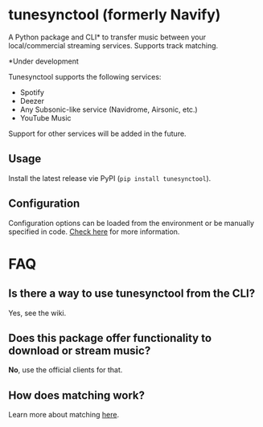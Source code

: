 # tunesynctool (formerly Navify)

A Python package and CLI* to transfer music between your local/commercial streaming services. Supports track matching.

*Under development

Tunesynctool supports the following services:
- Spotify
- Deezer
- Any Subsonic-like service (Navidrome, Airsonic, etc.)
- YouTube Music

Support for other services will be added in the future.

## Usage

Install the latest release vie PyPI (`pip install tunesynctool`).

## Configuration

Configuration options can be loaded from the environment or be manually specified in code. [Check here](https://github.com/WilliamNT/tunesynctool/wiki/Configuration) for more information.

# FAQ

## Is there a way to use tunesynctool from the CLI?
Yes, see the wiki.

## Does this package offer functionality to download or stream music?
**No**, use the official clients for that.

## How does matching work?

Learn more about matching [here](https://github.com/WilliamNT/tunesynctool/wiki/Track-matching).
